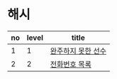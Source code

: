 # 해시

no | level | title
--- | --- | ---
1 | 1 | [완주하지 못한 선수](https://github.com/algorithm-ehwa/algorithm-jian/blob/master/hash/완주하지%20못한%20선수.md)
2 | 2 | [전화번호 목록]()

